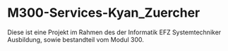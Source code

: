 # M300-Services-Kyan_Zuercher
Diese ist eine Projekt im Rahmen des der Informatik EFZ Systemtechniker Ausbildung, sowie bestandteil vom Modul 300.
